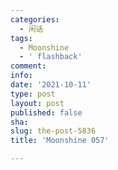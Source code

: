 ```yaml
---
categories:
  - 闲话
tags:
  - Moonshine
  - ' flashback'
comment: 
info: 
date: '2021-10-11'
type: post
layout: post
published: false
sha: 
slug: the-post-5836
title: 'Moonshine 057'

---
```


